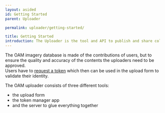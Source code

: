 ```yaml
---
layout: asided
id: Getting Started
parent: Uploader

permalink: uploader/getting-started/

title: Getting Started
introduction: The Uploader is the tool and API to publish and share collected aerial imagery into the OAM system.
---
```


The OAM imagery database is made of the contributions of users, but to ensure the quality and accuracy of the contents the uploaders need to be approved.  
Users have to [request a token](https://upload.openaerialmap.org/) which then can be used in the upload form to validate their identity.  

The OAM uploader consists of three different tools:

- the upload form
- the token manager app
- and the server to glue everything together
